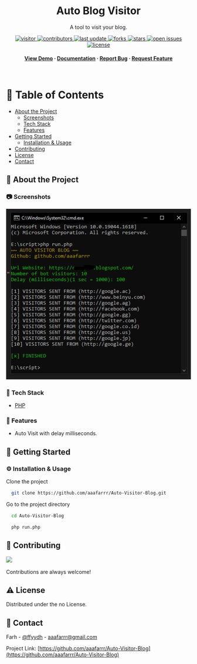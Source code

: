 <div align="center">

  <!-- <img src="assets/logo.png" alt="logo" width="200" height="auto" /> -->
  <h1>Auto Blog Visitor</h1>
  
  <p>
    A tool to visit your blog.
  </p>
  
<!-- Badges -->
  <p>
    <a href="https://visitor-badge.glitch.me/badge?page_id=aaafarrr/Auto-Visitor-Blog">
      <img src="https://visitor-badge.glitch.me/badge?page_id=aaafarrr/Auto-Visitor-Blog" alt="visitor" />
    </a>
    <a href="https://github.com/aaafarrr/Auto-Visitor-Blog/graphs/contributors">
      <img src="https://img.shields.io/github/contributors/aaafarrr/Auto-Visitor-Blog" alt="contributors" />
    </a>
    <a href="">
      <img src="https://img.shields.io/github/last-commit/aaafarrr/Auto-Visitor-Blog" alt="last update" />
    </a>
    <a href="https://github.com/aaafarrr/Auto-Visitor-Blog/network/members">
      <img src="https://img.shields.io/github/forks/aaafarrr/Auto-Visitor-Blog" alt="forks" />
    </a>
    <a href="https://github.com/aaafarrr/Auto-Visitor-Blog/stargazers">
      <img src="https://img.shields.io/github/stars/aaafarrr/Auto-Visitor-Blog" alt="stars" />
    </a>
    <a href="https://github.com/aaafarrr/Auto-Visitor-Blog/issues/">
      <img src="https://img.shields.io/github/issues/aaafarrr/Auto-Visitor-Blog" alt="open issues" />
    </a>
    <a href="https://github.com/aaafarrr/Auto-Visitor-Blog/blob/master/LICENSE">
      <img src="https://img.shields.io/github/license/aaafarrr/Auto-Visitor-Blog.svg" alt="license" />
    </a>
  </p>
   
  <h4>
    <a href="https://github.com/aaafarrr/Auto-Visitor-Blog/">View Demo</a>
    <span> · </span>
    <a href="https://github.com/aaafarrr/Auto-Visitor-Blog">Documentation</a>
    <span> · </span>
    <a href="https://github.com/aaafarrr/Auto-Visitor-Blog/issues/">Report Bug</a>
    <span> · </span>
    <a href="https://github.com/aaafarrr/Auto-Visitor-Blog/issues/">Request Feature</a>
  </h4>
</div>

<br />

<!-- Table of Contents -->
# :notebook_with_decorative_cover: Table of Contents

- [About the Project](#star2-about-the-project)
  * [Screenshots](#camera-screenshots)
  * [Tech Stack](#space_invader-tech-stack)
  * [Features](#dart-features)
- [Getting Started](#toolbox-getting-started)
  * [Installation & Usage](#gear-installation)
- [Contributing](#wave-contributing)
- [License](#warning-license)
- [Contact](#handshake-contact)

  

<!-- About the Project -->
## :star2: About the Project


<!-- Screenshots -->
### :camera: Screenshots

<div align="center"> 
  <img src="https://raw.githubusercontent.com/aaafarrr/Auto-Visitor-Blog/main/Demo.PNG" alt="screenshot" />
</div>


<!-- TechStack -->
### :space_invader: Tech Stack

- [PHP](https://www.php.net/)

<!-- Features -->
### :dart: Features

- Auto Visit with delay milliseconds.

<!-- Getting Started -->
## 	:toolbox: Getting Started

<!-- Installation -->
### :gear: Installation & Usage

Clone the project

```bash
  git clone https://github.com/aaafarrr/Auto-Visitor-Blog.git
```

Go to the project directory

```bash
  cd Auto-Visitor-Blog
```

```bash
  php run.php
```

<!-- Contributing -->
## :wave: Contributing

<a href="https://github.com/aaafarrr/Auto-Visitor-Blog/graphs/contributors">
  <img src="https://contrib.rocks/image?repo=aaafarrr/Auto-Visitor-Blog" />
</a>

Contributions are always welcome!


<!-- License -->
## :warning: License

Distributed under the no License.


<!-- Contact -->
## :handshake: Contact

Farh - [@ffyydh](https://www.instagram.com/ffyydh/) - aaafarrr@gmail.com

Project Link: [https://github.com/aaafarrr/Auto-Visitor-Blog](https://github.com/aaafarrr/Auto-Visitor-Blog)
